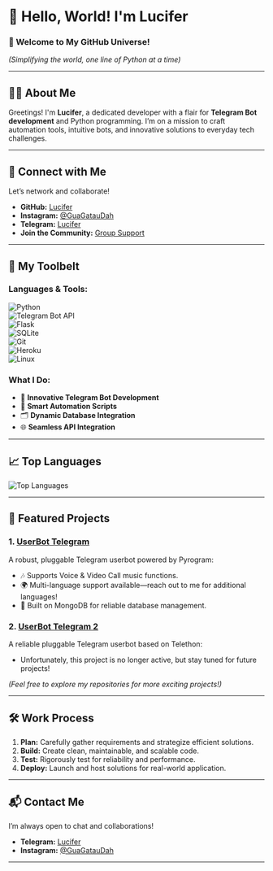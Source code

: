 # 👋 Hello, World! I'm Lucifer 

### 🚀 Welcome to My GitHub Universe!  
*(Simplifying the world, one line of Python at a time)*  

---

## 🧑‍💻 About Me  

Greetings! I'm **Lucifer**, a dedicated developer with a flair for **Telegram Bot development** and Python programming. I’m on a mission to craft automation tools, intuitive bots, and innovative solutions to everyday tech challenges.  

[//]: # (wakatime-stats)
[//]: # (end-wakatime-stats)

---

## 🔗 Connect with Me  

Let’s network and collaborate!  
- **GitHub:** [Lucifer](https://github.com/jonesroot/jonesroot/blob/main/README.md)  
- **Instagram:** [@GuaGatauDah](https://instagram.com/guagataudah)  
- **Telegram:** [Lucifer](https://t.me/LuciferReborns)  
- **Join the Community:** [Group Support](https://t.me/GokilSupport)

---

## 🧰 My Toolbelt  

### Languages & Tools:  
![Python](https://img.shields.io/badge/-Python-3776AB?style=flat-square&logo=python&logoColor=white)  
![Telegram Bot API](https://img.shields.io/badge/-Telegram%20Bot%20API-2CA5E0?style=flat-square&logo=telegram&logoColor=white)  
![Flask](https://img.shields.io/badge/-Flask-000000?style=flat-square&logo=flask&logoColor=white)  
![SQLite](https://img.shields.io/badge/-SQLite-003B57?style=flat-square&logo=sqlite&logoColor=white)  
![Git](https://img.shields.io/badge/-Git-F05032?style=flat-square&logo=git&logoColor=white)  
![Heroku](https://img.shields.io/badge/-Heroku-430098?style=flat-square&logo=heroku&logoColor=white)  
![Linux](https://img.shields.io/badge/-Linux-FCC624?style=flat-square&logo=linux&logoColor=black)  

### What I Do:  
- 🤖 **Innovative Telegram Bot Development**  
- 🔧 **Smart Automation Scripts**  
- 🗂️ **Dynamic Database Integration**  
- 🌐 **Seamless API Integration**  

---

## 📈 Top Languages

![Top Languages](https://github-readme-stats.vercel.app/api/top-langs/?username=jonesroot&layout=compact&theme=tokyonight)  

---

## 🌟 Featured Projects  

### 1. **[UserBot Telegram](https://github.com/jonesroot/Mix-Userbot/tree/dev)**  
A robust, pluggable Telegram userbot powered by Pyrogram:
- 🎶 Supports Voice & Video Call music functions.
- 🌍 Multi-language support available—reach out to me for additional languages!
- 🔗 Built on MongoDB for reliable database management.

### 2. **[UserBot Telegram 2](https://github.com/jonesroot/Lucifer-UserBot)**  
A reliable pluggable Telegram userbot based on Telethon:
- Unfortunately, this project is no longer active, but stay tuned for future projects!

*(Feel free to explore my repositories for more exciting projects!)*  

---

## 🛠️ Work Process  

1. **Plan:** Carefully gather requirements and strategize efficient solutions.  
2. **Build:** Create clean, maintainable, and scalable code.  
3. **Test:** Rigorously test for reliability and performance.  
4. **Deploy:** Launch and host solutions for real-world application.  

---

## 📬 Contact Me  

I’m always open to chat and collaborations!  
- **Telegram:** [Lucifer](https://t.me/LuciferReborns)  
- **Instagram:** [@GuaGatauDah](https://instagram.com/GuaGatauDah)  

---
